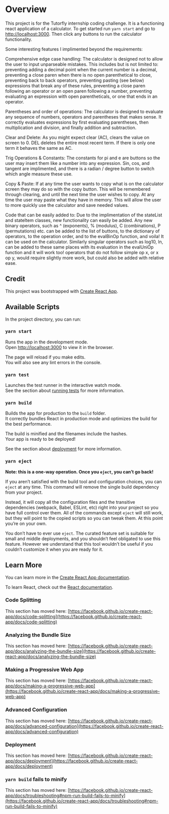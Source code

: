 # Overview

This project is for the Tutorfly internship coding challenge. It is a functioning react application of a calculator. To get started run `yarn start` and go to [http://localhost:3000](http://localhost:3000). Then click any buttons to run the calculator functionality.

Some interesting features I implimented beyond the requirements:

Comprehensive edge case handling: The calculator is designed not to allow the user to input unparseable mistakes. This includes but is not limited to: preventing adding a decimal point when the current number is a decimal, preventing a close paren when there is no open parenthetical to close, preventing back to back operators, preventing pasting (see below) expressions that break any of these rules, preventing a close paren following an operator or an open paren following a number, preventing evaluating an expression with open parentheticals, or one that ends in an operator.

Parentheses and order of operations: The calculator is designed to evaluate any sequence of numbers, operators and parentheses that makes sense. It correctly evaluates expressions by first evaluating parentheses, then multiplication and division, and finally addition and subtraction.

Clear and Delete: As you might expect clear (AC), clears the value on screen to 0. DEL deletes the entire most recent term. If there is only one term it behaves the same as AC.

Trig Operations & Constants: The constants for pi and e are buttons so the user may insert them like a number into any expression. Sin, cos, and tangent are implimented, and there is a radian / degree button to switch which angle measure these use.

Copy & Paste: If at any time the user wants to copy what is on the calculator screen they may do so with the copy button. This will be remembered through clearing, and until the next time the user wishes to copy. At any time the user may paste what they have in memory. This will allow the user to more quickly use the calculator and save needed values.

Code that can be easily added to: Due to the implimentation of the stateList and stateItem classes, new functionality can easily be added. Any new binary operators, such as ^ (exponents), % (modulus), C (combinations), P (permutations) etc. can be added to the list of buttons, to the dictionary of operators, to the operation order, and to the evalBinOp function, and voila! It can be used on the calculator. Similarly singular operators such as log10, ln, can be added to these same places with its evaluation in the evalUniOp function and it will work too! operators that do not follow simple op x, or x op y, would require slightly more work, but could also be added with relative ease.

## Credit

This project was bootstrapped with [Create React App](https://github.com/facebook/create-react-app).

## Available Scripts

In the project directory, you can run:

### `yarn start`

Runs the app in the development mode.\
Open [http://localhost:3000](http://localhost:3000) to view it in the browser.

The page will reload if you make edits.\
You will also see any lint errors in the console.

### `yarn test`

Launches the test runner in the interactive watch mode.\
See the section about [running tests](https://facebook.github.io/create-react-app/docs/running-tests) for more information.

### `yarn build`

Builds the app for production to the `build` folder.\
It correctly bundles React in production mode and optimizes the build for the best performance.

The build is minified and the filenames include the hashes.\
Your app is ready to be deployed!

See the section about [deployment](https://facebook.github.io/create-react-app/docs/deployment) for more information.

### `yarn eject`

**Note: this is a one-way operation. Once you `eject`, you can’t go back!**

If you aren’t satisfied with the build tool and configuration choices, you can `eject` at any time. This command will remove the single build dependency from your project.

Instead, it will copy all the configuration files and the transitive dependencies (webpack, Babel, ESLint, etc) right into your project so you have full control over them. All of the commands except `eject` will still work, but they will point to the copied scripts so you can tweak them. At this point you’re on your own.

You don’t have to ever use `eject`. The curated feature set is suitable for small and middle deployments, and you shouldn’t feel obligated to use this feature. However we understand that this tool wouldn’t be useful if you couldn’t customize it when you are ready for it.

## Learn More

You can learn more in the [Create React App documentation](https://facebook.github.io/create-react-app/docs/getting-started).

To learn React, check out the [React documentation](https://reactjs.org/).

### Code Splitting

This section has moved here: [https://facebook.github.io/create-react-app/docs/code-splitting](https://facebook.github.io/create-react-app/docs/code-splitting)

### Analyzing the Bundle Size

This section has moved here: [https://facebook.github.io/create-react-app/docs/analyzing-the-bundle-size](https://facebook.github.io/create-react-app/docs/analyzing-the-bundle-size)

### Making a Progressive Web App

This section has moved here: [https://facebook.github.io/create-react-app/docs/making-a-progressive-web-app](https://facebook.github.io/create-react-app/docs/making-a-progressive-web-app)

### Advanced Configuration

This section has moved here: [https://facebook.github.io/create-react-app/docs/advanced-configuration](https://facebook.github.io/create-react-app/docs/advanced-configuration)

### Deployment

This section has moved here: [https://facebook.github.io/create-react-app/docs/deployment](https://facebook.github.io/create-react-app/docs/deployment)

### `yarn build` fails to minify

This section has moved here: [https://facebook.github.io/create-react-app/docs/troubleshooting#npm-run-build-fails-to-minify](https://facebook.github.io/create-react-app/docs/troubleshooting#npm-run-build-fails-to-minify)
